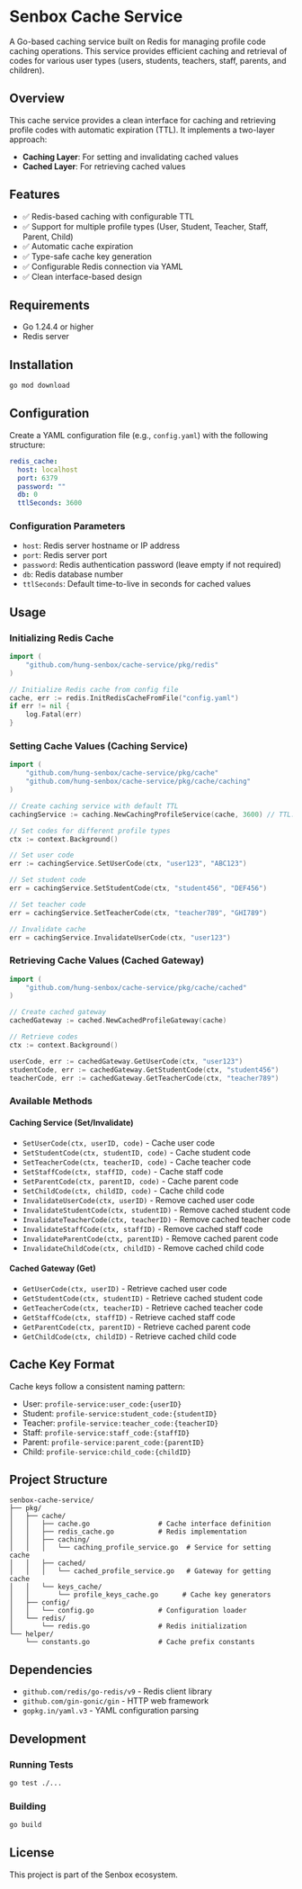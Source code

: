 # Senbox Cache Service

A Go-based caching service built on Redis for managing profile code caching operations. This service provides efficient caching and retrieval of codes for various user types (users, students, teachers, staff, parents, and children).

## Overview

This cache service provides a clean interface for caching and retrieving profile codes with automatic expiration (TTL). It implements a two-layer approach:
- **Caching Layer**: For setting and invalidating cached values
- **Cached Layer**: For retrieving cached values

## Features

- ✅ Redis-based caching with configurable TTL
- ✅ Support for multiple profile types (User, Student, Teacher, Staff, Parent, Child)
- ✅ Automatic cache expiration
- ✅ Type-safe cache key generation
- ✅ Configurable Redis connection via YAML
- ✅ Clean interface-based design

## Requirements

- Go 1.24.4 or higher
- Redis server

## Installation

```bash
go mod download
```

## Configuration

Create a YAML configuration file (e.g., `config.yaml`) with the following structure:

```yaml
redis_cache:
  host: localhost
  port: 6379
  password: ""
  db: 0
  ttlSeconds: 3600
```

### Configuration Parameters

- `host`: Redis server hostname or IP address
- `port`: Redis server port
- `password`: Redis authentication password (leave empty if not required)
- `db`: Redis database number
- `ttlSeconds`: Default time-to-live in seconds for cached values

## Usage

### Initializing Redis Cache

```go
import (
    "github.com/hung-senbox/cache-service/pkg/redis"
)

// Initialize Redis cache from config file
cache, err := redis.InitRedisCacheFromFile("config.yaml")
if err != nil {
    log.Fatal(err)
}
```

### Setting Cache Values (Caching Service)

```go
import (
    "github.com/hung-senbox/cache-service/pkg/cache"
    "github.com/hung-senbox/cache-service/pkg/cache/caching"
)

// Create caching service with default TTL
cachingService := caching.NewCachingProfileService(cache, 3600) // TTL: 1 hour

// Set codes for different profile types
ctx := context.Background()

// Set user code
err := cachingService.SetUserCode(ctx, "user123", "ABC123")

// Set student code
err = cachingService.SetStudentCode(ctx, "student456", "DEF456")

// Set teacher code
err = cachingService.SetTeacherCode(ctx, "teacher789", "GHI789")

// Invalidate cache
err = cachingService.InvalidateUserCode(ctx, "user123")
```

### Retrieving Cache Values (Cached Gateway)

```go
import (
    "github.com/hung-senbox/cache-service/pkg/cache/cached"
)

// Create cached gateway
cachedGateway := cached.NewCachedProfileGateway(cache)

// Retrieve codes
ctx := context.Background()

userCode, err := cachedGateway.GetUserCode(ctx, "user123")
studentCode, err := cachedGateway.GetStudentCode(ctx, "student456")
teacherCode, err := cachedGateway.GetTeacherCode(ctx, "teacher789")
```

### Available Methods

#### Caching Service (Set/Invalidate)
- `SetUserCode(ctx, userID, code)` - Cache user code
- `SetStudentCode(ctx, studentID, code)` - Cache student code
- `SetTeacherCode(ctx, teacherID, code)` - Cache teacher code
- `SetStaffCode(ctx, staffID, code)` - Cache staff code
- `SetParentCode(ctx, parentID, code)` - Cache parent code
- `SetChildCode(ctx, childID, code)` - Cache child code
- `InvalidateUserCode(ctx, userID)` - Remove cached user code
- `InvalidateStudentCode(ctx, studentID)` - Remove cached student code
- `InvalidateTeacherCode(ctx, teacherID)` - Remove cached teacher code
- `InvalidateStaffCode(ctx, staffID)` - Remove cached staff code
- `InvalidateParentCode(ctx, parentID)` - Remove cached parent code
- `InvalidateChildCode(ctx, childID)` - Remove cached child code

#### Cached Gateway (Get)
- `GetUserCode(ctx, userID)` - Retrieve cached user code
- `GetStudentCode(ctx, studentID)` - Retrieve cached student code
- `GetTeacherCode(ctx, teacherID)` - Retrieve cached teacher code
- `GetStaffCode(ctx, staffID)` - Retrieve cached staff code
- `GetParentCode(ctx, parentID)` - Retrieve cached parent code
- `GetChildCode(ctx, childID)` - Retrieve cached child code

## Cache Key Format

Cache keys follow a consistent naming pattern:
- User: `profile-service:user_code:{userID}`
- Student: `profile-service:student_code:{studentID}`
- Teacher: `profile-service:teacher_code:{teacherID}`
- Staff: `profile-service:staff_code:{staffID}`
- Parent: `profile-service:parent_code:{parentID}`
- Child: `profile-service:child_code:{childID}`

## Project Structure

```
senbox-cache-service/
├── pkg/
│   ├── cache/
│   │   ├── cache.go                 # Cache interface definition
│   │   ├── redis_cache.go           # Redis implementation
│   │   ├── caching/
│   │   │   └── caching_profile_service.go  # Service for setting cache
│   │   ├── cached/
│   │   │   └── cached_profile_service.go   # Gateway for getting cache
│   │   └── keys_cache/
│   │       └── profile_keys_cache.go      # Cache key generators
│   ├── config/
│   │   └── config.go                # Configuration loader
│   └── redis/
│       └── redis.go                 # Redis initialization
└── helper/
    └── constants.go                 # Cache prefix constants
```

## Dependencies

- `github.com/redis/go-redis/v9` - Redis client library
- `github.com/gin-gonic/gin` - HTTP web framework
- `gopkg.in/yaml.v3` - YAML configuration parsing

## Development

### Running Tests

```bash
go test ./...
```

### Building

```bash
go build
```

## License

This project is part of the Senbox ecosystem.
